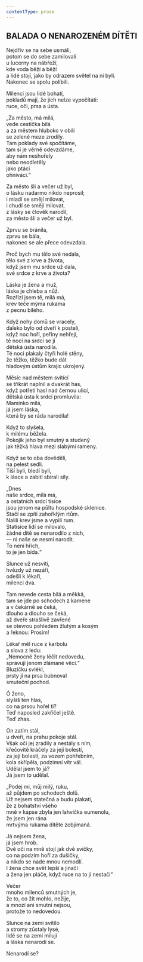 ```yaml
---
contentType: prose
---
```


<section>

## BALADA O NENAROZENÉM DÍTĚTI  

Nejdřív se na sebe usmáli,  
potom se do sebe zamilovali  
u lucerny na nábřeží,  
kde voda běží a běží  
a lidé stojí, jako by odrazem světel na ni byli.  
Nakonec se spolu políbili.  

Milenci jsou lidé bohatí,  
pokladů mají, že jich nelze vypočítati:  
ruce, oči, prsa a ústa.  

„Za město, má milá,  
vede cestička bílá  
a za městem hluboko v obilí  
se zelené meze zrodily.  
Tam poklady své spočítáme,  
tam si je věrně odevzdáme,  
aby nám neshořely  
nebo neodletěly  
jako ptáci  
ohniváci.“  

Za město šli a večer už byl,  
o lásku nadarmo nikdo neprosil;  
i mladí se smějí milovat,  
i chudí se smějí milovat,  
z lásky se člověk narodil,  
za město šli a večer už byl.  

Zprvu se bránila,  
zprvu se bála,  
nakonec se ale přece odevzdala.  

Proč bych mu tělo své nedala,  
tělo své z krve a života,  
když jsem mu srdce už dala,  
své srdce z krve a života?  

Láska je žena a muž,  
láska je chleba a nůž.  
Rozřízl jsem tě, milá má,  
krev teče mýma rukama  
z pecnu bílého.  

Když nohy domů se vracely,  
daleko bylo od dveří k posteli,  
když noc hoří, peřiny nehřejí,  
té noci na srdci se jí  
dětská ústa narodila.  
Té noci plakaly čtyři holé stěny,  
že těžko, těžko bude dát  
hladovým ústům krajíc ukrojený.  

Měsíc nad městem svítící  
se třikrát naplnil a dvakrát has,  
když potřetí hasl nad černou ulicí,  
dětská ústa k srdci promluvila:  
Maminko milá,  
já jsem láska,  
která by se ráda narodila!  

Když to slyšela,  
k milému běžela.  
Pokojík jeho byl smutný a studený  
jak těžká hlava mezi slabými rameny.  

Když se to oba dověděli,  
na pelest sedli.  
Tiší byli, bledí byli,  
k lásce a zabití sbírali síly.  

„Dnes  
naše srdce, milá má,  
a ostatních srdcí tisíce  
jsou jenom na půltu hospodské sklenice.  
Stačí se zpíti zahořklým rtům.  
Nalili krev jsme a vypili rum.  
Statisíce lidí se milovalo,  
žádné dítě se nenarodilo z nich,  
— ni naše se nesmí narodit.  
To není hřích,  
to je jen bída.“  

Slunce už nesvítí,  
hvězdy už nezáří,  
odešli k lékaři,  
milenci dva.  

Tam nevede cesta bílá a měkká,  
tam se jde po schodech z kamene  
a v čekárně se čeká,  
dlouho a dlouho se čeká,  
až dveře strašlivě zavřené  
se otevrou pohledem žlutým a kosým  
a řeknou: Prosím!  

Lékař měl ruce z karbolu  
a slova z ledu:  
„Nemocné ženy léčit nedovedu,  
spravuji jenom zlámané věci.“  
Bluzičku svlékl,  
prsty jí na prsa bubnoval  
smuteční pochod.  

Ó ženo,  
slyšíš ten hlas,  
co na prsou hořel ti?  
Teď naposled zakřičel ještě.  
Teď zhas.  

On zatím stál,  
u dveří, na prahu pokoje stál.  
Však oči jej zradily a nestály s ním,  
křečovitě kráčely za její bolestí,  
za její bolestí, za vozem pohřebním,  
kola skřípěla, podzimní vítr vál.  
Udělal jsem to já?  
Já jsem to udělal.  

„Podej mi, můj milý, ruku,  
až půjdem po schodech dolů.  
Už nejsem statečná a budu plakati,  
že z bohatství všeho  
mně v kapse zbyla jen lahvička eumenolu,  
že jsem jen rána  
mrtvýma rukama dítěte zobjímaná.  

Já nejsem žena,  
já jsem hrob.  
Dvě oči na mně stojí jak dvě svíčky,  
co na podzim hoří za dušičky,  
a nikdo se nade mnou nemodlí.  
I žena chce svět lepší a jinačí  
a žena jen pláče, když ruce na to jí nestačí“  

Večer  
mnoho milenců smutných je,  
že to, co žít mohlo, nežije,  
a mnozí ani smutní nejsou,  
protože to nedovedou.  

Slunce na zemi svítilo  
a stromy zůstaly lysé,  
lidé se na zemi milují  
a láska nenarodí se.  

Nenarodí se?

</section>
